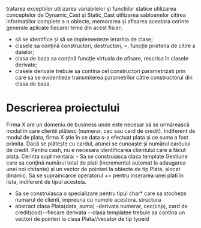 
tratarea exceptiilor
utilizarea variabilelor și functiilor statice
utilizarea conceptelor de Dynamic_Cast și Static_Cast
utilizarea sabloanelor
citirea informațiilor complete a n obiecte, memorarea și afisarea acestora
cerinte generale aplicate fiecarei teme din acest fisier:
- să se identifice și să se implementeze ierarhia de clase;
- clasele sa conțină constructori, destructori, =, funcție prietena de
citire a datelor;
- clasa de baza sa conțină funcție virtuala de afisare, rescrisa în
clasele derivate;
- clasele derivate trebuie sa contina cel constructori parametrizati
prin care sa se evidentieze transmiterea parametrilor către
constructorul din clasa de baza.

# Descrierea proiectului

Firma X are un domeniu de business unde este necesar să se urmărească modul în care clientii plătesc (numerar, cec sau card de credit).
 Indiferent de modul de plata, firma X știe în ce data s-a efectuat plata și ce suma a fost primita. Dacă se plătește cu cardul, atunci se cunoaște și numărul cardului de credit.
 Pentru cash, nu e necesara identificarea clientului care a făcut plata.
Cerinta suplimentara:
     - Sa se construiasca clasa template Gestiune care sa conțină numărul total de plati (incrementat  automat la adaugarea unei noi chitante)
      și un vector de pointeri la obiecte de tip Plata, alocat dinamic. Sa se supraincarce operatorul += pentru inserarea
unei plati în lista, indiferent de tipul acesteia.
- Sa se construiasca o specializare pentru tipul char* care sa stocheze numarul de clienti, impreuna cu numele acestora.
structura
-  abstract clasa Plata(data, suma)
-derivata numerar, cec(cnp), card de credit(cod)--fiecare derivata
--clasa templatee trebuie sa contina un vectori de pointeri la clasa Plata//vecator de tip typeid


